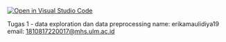 [![Open in Visual Studio Code](https://classroom.github.com/assets/open-in-vscode-c66648af7eb3fe8bc4f294546bfd86ef473780cde1dea487d3c4ff354943c9ae.svg)](https://classroom.github.com/online_ide?assignment_repo_id=8298540&assignment_repo_type=AssignmentRepo)

Tugas 1 - data exploration dan data preprocessing
name: erikamaulidiya19
email: 1810817220017@mhs.ulm.ac.id